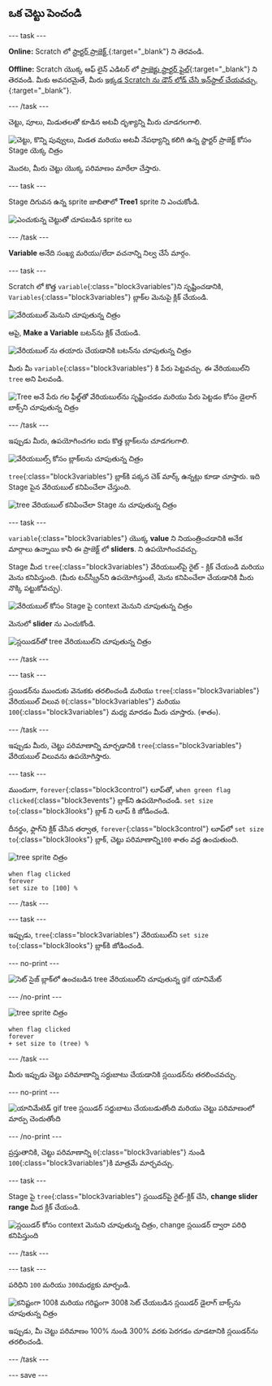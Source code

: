 ## ఒక చెట్టు పెంచండి

--- task ---

**Online:** Scratch లో [స్టార్టర్ ప్రాజెక్ట్ ](http://rpf.io/serene-scene-on){:target="_blank"} ని తెరవండి.

**Offline:** Scratch యొక్క ఆఫ్ లైన్ ఎడిటర్ లో [ప్రాజెక్టు స్టార్టర్ ఫైల్](http://rpf.io/p/te-IN/serene-scene-go){:target="_blank"} ని తెరవండి. మీకు అవసరమైతే, మీరు [ఇక్కడ Scratch ను డౌన్ లోడ్ చేసి ఇన్‌స్టాల్ చేయవచ్చు.](https://scratch.mit.edu/download){:target="_blank"}.

--- /task ---

చెట్టు, పూలు, మిడుతలతో కూడిన అటవీ దృశ్యాన్ని మీరు చూడగలగాలి.

![చెట్టు, కొన్ని పువ్వులు, మిడత మరియు అటవీ నేపథ్యాన్ని కలిగి ఉన్న స్టార్టర్ ప్రాజెక్ట్ కోసం Stage యెక్క చిత్రం](images/stage_1.png)

మొదట, మీరు చెట్టు యొక్క పరిమాణం మారేలా చేస్తారు.

--- task ---

Stage దిగువన ఉన్న sprite జాబితాలో **Tree1** sprite ని ఎంచుకోండి.

![ఎంచుకున్న చెట్టుతో చూపబడిన sprite లు](images/sprites.png)

--- /task ---

**Variable** అనేది సంఖ్య మరియు/లేదా వచనాన్ని నిల్వ చేసే మార్గం.

--- task ---

Scratch లో కొత్త `variable`{:class="block3variables"}ని సృష్టించడానికి, `Variables`{:class="block3variables"} బ్లాక్‌ల మెనుపై క్లిక్ చేయండి.

![వేరియబుల్ మెనుని చూపుతున్న చిత్రం](images/variable.png)

ఆపై, **Make a Variable** బటన్‌ను క్లిక్ చేయండి.

![వేరియబుల్ ను తయారు చేయడానికి బటన్‌ను చూపుతున్న చిత్రం](images/make-a-variable.png)

మీరు మీ `variable`{:class="block3variables"} కి పేరు పెట్టవచ్చు. ఈ వేరియబుల్‌ని `tree` అని పిలవండి.

![Tree అనే పేరు గల ఫీల్డ్‌తో వేరియబుల్‌ను సృష్టించడం మరియు పేరు పెట్టడం కోసం డైలాగ్ బాక్స్‌ని చూపుతున్న చిత్రం](images/name-variable.png)

--- /task ---

ఇప్పుడు మీరు, ఉపయోగించగల ఐదు కొత్త బ్లాక్‌లను చూడగలగాలి.

![వేరియబుల్స్ కోసం బ్లాక్‌లను చూపుతున్న చిత్రం](images/variable-blocks.png)

`tree`{:class="block3variables"} బ్లాక్‌కి పక్కన చెక్ మార్క్ ఉన్నట్లు కూడా చూస్తారు. ఇది Stage పైన వేరియబుల్ కనిపించేలా చేస్తుంది.

![tree వేరియబుల్‌ కనిపించేలా Stage ను చూపుతున్న చిత్రం](images/stage_2.png)

--- task ---

`variable`{:class="block3variables"} యొక్క **value** ని నియంత్రించడానికి అనేక మార్గాలు ఉన్నాయి కానీ ఈ ప్రాజెక్ట్ లో **sliders**. ని ఉపయోగించవచ్చు.

Stage మీద `tree`{:class="block3variables"} వేరియబుల్‌పై రైట్ - క్లిక్ చేయండి మరియు మెను కనిపిస్తుంది. (మీరు టచ్‌స్క్రీన్‌ని ఉపయోగిస్తుంటే, మెను కనిపించేలా చేయడానికి మీరు నొక్కి పట్టుకోవచ్చు).

![వేరియబుల్ కోసం Stage పై context మెనుని చూపుతున్న చిత్రం](images/variable-menu.png)

మెనులో **slider** ను ఎంచుకోండి.

![స్లయిడర్‌తో tree వేరియబుల్‌ని చూపుతున్న చిత్రం](images/tree-slider.png)

--- /task ---

--- task ---

స్లయిడర్‌ను ముందుకు వెనుకకు తరలించండి మరియు `tree`{:class="block3variables"} వేరియబుల్ విలువ `0`{:class="block3variables"} మరియు `100`{:class="block3variables"} మధ్య మారడం మీరు చూస్తారు. (శాతం).

--- /task ---

ఇప్పుడు మీరు, చెట్టు పరిమాణాన్ని మార్చడానికి `tree`{:class="block3variables"} వేరియబుల్ విలువను ఉపయోగిస్తారు.

--- task ---

ముందుగా, `forever`{:class="block3control"} లూప్‌తో, `when green flag clicked`{:class="block3events"} బ్లాక్‌ని ఉపయోగించండి. `set size to`{:class="block3looks"} బ్లాక్ ని లూప్ కి జోడించండి.

దీనర్థం, ఫ్లాగ్‌ని క్లిక్ చేసిన తర్వాత, `forever`{:class="block3control"} లూప్‌లో `set size to`{:class="block3looks"} బ్లాక్, చెట్టు పరిమాణాన్ని`100` శాతం వద్ద ఉంచుతుంది.

![tree sprite చిత్రం](images/tree-sprite.png)

```blocks3
when flag clicked
forever
set size to [100] %
```

--- /task ---

--- task ---

ఇప్పుడు, `tree`{:class="block3variables"} వేరియబుల్‌ని `set size to`{:class="block3looks"} బ్లాక్‌కి జోడించండి.

--- no-print ---

![సెట్ సైజ్ బ్లాక్‌లో ఉంచబడిన tree వేరియబుల్‌ని చూపుతున్న gif యానిమేట్](images/place-variable.gif)

--- /no-print ---

![tree sprite చిత్రం](images/tree-sprite.png)

```blocks3
when flag clicked
forever
+ set size to (tree) %
```

--- /task ---

మీరు ఇప్పుడు చెట్టు పరిమాణాన్ని సర్దుబాటు చేయడానికి స్లయిడర్‌ను తరలించవచ్చు.

--- no-print ---

![యానిమేటెడ్ gif tree స్లయిడర్ సర్దుబాటు చేయబడుతోంది మరియు చెట్టు పరిమాణంలో మార్పు చెందుతోంది](images/change-tree.gif)

--- /no-print ---

ప్రస్తుతానికి, చెట్టు పరిమాణాన్ని `0`{:class="block3variables"} నుండి `100`{:class="block3variables"}కి మాత్రమే మార్చవచ్చు.

--- task ---

Stage పై `tree`{:class="block3variables"} స్లయిడర్‌పై రైట్-క్లిక్ చేసి, **change slider range** మీద క్లిక్ చేయండి.

![స్లయిడర్ కోసం context మెనుని చూపుతున్న చిత్రం, change స్లయిడర్ ద్వారా పరిధి కనిపిస్తుంది](images/slider-range.png)

--- /task ---

--- task ---

పరిధిని `100` మరియు `300`మధ్యకు మార్చండి.

![కనిష్టంగా 100కి మరియు గరిష్టంగా 300కి సెట్ చేయబడిన స్లయిడర్ డైలాగ్ బాక్స్‌ను చూపుతున్న చిత్రం](images/adjusted-range.png)

ఇప్పుడు, మీ చెట్టు పరిమాణం 100% నుండి 300% వరకు పెరగడం చూడటానికి స్లయిడర్‌ను తరలించండి.

--- /task ---

--- save ---





